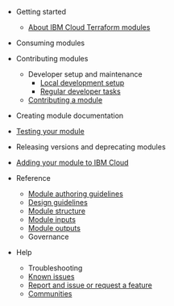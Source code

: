 - Getting started

    - [About IBM Cloud Terraform modules](README.md)
- Consuming modules
- Contributing modules
    - Developer setup and maintenance
        - [Local development setup](local-dev-setup.md)
        - [Regular developer tasks](dev-maintenance.md)
    - [Contributing a module](contribute-module.md)
- Creating module documentation
- [Testing your module](test-module.md)
- Releasing versions and deprecating modules
- [Adding your module to IBM Cloud](onboard-ibm-cloud.md)
- Reference
    - [Module authoring guidelines](implementation_guidelines.md)
    - [Design guidelines](design_guidelines.md)
    - [Module structure](module_structure.md)
    - [Module inputs](input_variables.md)
    - [Module outputs](output_values.md)
    - Governance
- Help
    - Troubleshooting
    - [Known issues](issues.md)
    - [Report and issue or request a feature](support.md)
    - [Communities](communities.md)
